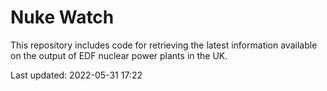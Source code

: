 # Nuke Watch

This repository includes code for retrieving the latest information available on the output of EDF nuclear power plants in the UK.

Last updated: 2022-05-31 17:22